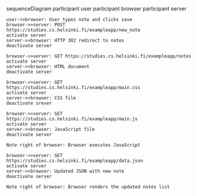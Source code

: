 sequenceDiagram
    participant user
    participant browser
    participant server

    user->>browser: User types note and clicks save
    browser->>server: POST https://studies.cs.helsinki.fi/exampleapp/new_note
    activate server
    server->>browser: HTTP 302 redirect to notes
    deactivate server

    browser->>server: GET https://studies.cs.helsinki.fi/exampleapp/notes
    activate server
    server->>browser: HTML document
    deactivate server

    browser->>server: GET https://studies.cs.helsinki.fi/exampleapp/main.css
    activate server
    server->>browser: CSS file
    deactivate srever

    browser->>server: GET https://studies.cs.helsinki.fi/exampleapp/main.js
    activate server
    server->>browser: JavaScript file
    deactivate server

    Note right of browser: Browser executes JavaScript

    browser->>server: GET https://studies.cs.helsinki.fi/exampleapp/data.json
    activate server
    server->>browser: Updated JSON with new note
    deactivate server

    Note right of browser: Browser renders the updated notes list

    

